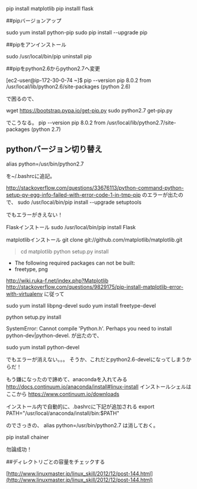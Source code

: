 
pip install matplotlib
pip installl flask

##pipバージョンアップ

sudo yum install python-pip 
sudo pip install --upgrade pip

##pipをアンインストール

sudo /usr/local/bin/pip uninstall pip


##pipをpython2.6からpython2.7へ変更

[ec2-user@ip-172-30-0-74 ~]$ pip --version
pip 8.0.2 from /usr/local/lib/python2.6/site-packages (python 2.6)

で困るので、

wget https://bootstrap.pypa.io/get-pip.py
sudo python2.7 get-pip.py

でこうなる。
pip --version
pip 8.0.2 from /usr/local/lib/python2.7/site-packages (python 2.7)


## pythonバージョン切り替え

alias python=/usr/bin/python2.7

を~/.bashrcに追記。



http://stackoverflow.com/questions/33676113/python-command-python-setup-py-egg-info-failed-with-error-code-1-in-tmp-pip
のエラーが出たので、
sudo /usr/local/bin/pip install --upgrade setuptools

でもエラーがきえない！

Flaskインストール
sudo /usr/local/bin/pip install Flask

matplotlibインストール
git clone git://github.com/matplotlib/matplotlib.git
> cd matplotlib
> python setup.py install

* The following required packages can not be built:
* freetype, png

http://wiki.ruka-f.net/index.php?Matplotlib
http://stackoverflow.com/questions/9829175/pip-install-matplotlib-error-with-virtualenv
に従って

sudo yum install libpng-devel
sudo yum install freetype-devel

python setup.py install

SystemError: Cannot compile 'Python.h'. Perhaps you need to install python-dev|python-devel.
が出たので、

sudo yum install python-devel

でもエラーが消えない。。。
そうか、これだとpython2.6-develになってしまうからだ！


もう嫌になったので諦めて、anacondaを入れてみる
http://docs.continuum.io/anaconda/install#linux-install
インストールシェルはここから
https://www.continuum.io/downloads

インストール内で自動的に、.bashrcに下記が追加される
export PATH="/usr/local/anaconda/install/bin:$PATH"

のでさっきの、
alias python=/usr/bin/python2.7
は消しておく。

pip install chainer

勿論成功！

##ディレクトリごとの容量をチェックする

[http://www.linuxmaster.jp/linux_skill/2012/12/post-144.html](http://www.linuxmaster.jp/linux_skill/2012/12/post-144.html)  


